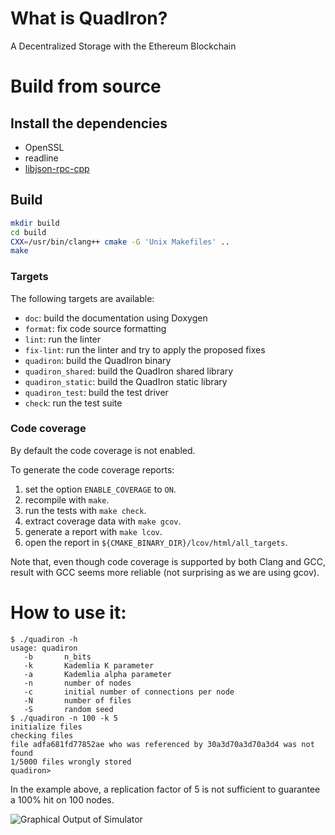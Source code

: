 # What is QuadIron?

A Decentralized Storage with the Ethereum Blockchain

# Build from source

## Install the dependencies

- OpenSSL
- readline
- [libjson-rpc-cpp](https://github.com/cinemast/libjson-rpc-cpp)

## Build

```sh
mkdir build
cd build
CXX=/usr/bin/clang++ cmake -G 'Unix Makefiles' ..
make
```

### Targets

The following targets are available:

- `doc`: build the documentation using Doxygen
- `format`: fix code source formatting
- `lint`: run the linter
- `fix-lint`: run the linter and try to apply the proposed fixes
- `quadiron`: build the QuadIron binary
- `quadiron_shared`: build the QuadIron shared library
- `quadiron_static`: build the QuadIron static library
- `quadiron_test`: build the test driver
- `check`: run the test suite

### Code coverage

By default the code coverage is not enabled.

To generate the code coverage reports:
1. set the option `ENABLE_COVERAGE` to `ON`.
2. recompile with `make`.
3. run the tests with `make check`.
4. extract coverage data with `make gcov`.
5. generate a report with `make lcov`.
6. open the report in `${CMAKE_BINARY_DIR}/lcov/html/all_targets`.

Note that, even though code coverage is supported by both Clang and GCC, result
with GCC seems more reliable (not surprising as we are using gcov).

# How to use it:

    $ ./quadiron -h
    usage: quadiron
       -b       n_bits
       -k       Kademlia K parameter
       -a       Kademlia alpha parameter
       -n       number of nodes
       -c       initial number of connections per node
       -N       number of files
       -S       random seed
    $ ./quadiron -n 100 -k 5
    initialize files
    checking files
    file adfa681fd77852ae who was referenced by 30a3d70a3d70a3d4 was not found
    1/5000 files wrongly stored
    quadiron>

In the example above, a replication factor of 5 is not sufficient to
guarantee a 100% hit on 100 nodes.

![Graphical Output of Simulator](graphviz.png )
